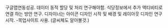 ﻿구글맵연동성공. 데이터 동적 할당 및 처리 연구해야함.
식당정보에서 추가 액티비티로 연결 하는 방안 연구.
디자이너는 아이콘 디자인 시작 및 배경 및 레이아웃 디자인 연구 시작. -목업사이트 사용. (글씨체도 알아볼것.)